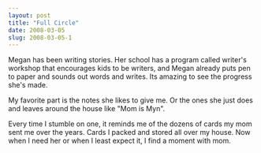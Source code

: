 ```yaml
---
layout: post
title: "Full Circle"
date: 2008-03-05
slug: 2008-03-05-1
---
```


Megan has been writing stories.  Her school has a program called writer&apos;s workshop that encourages kids to be writers, and Megan already puts pen to paper and sounds out words and writes.  Its amazing to see the progress she&apos;s made.  

My favorite part is the notes she likes to give me.  Or the ones she just does and leaves around the house like  &quot;Mom is Myn&quot;.

Every time I stumble on one, it reminds me of the dozens of cards my mom sent me over the years.  Cards I packed and stored all over my house.  Now when I need her or when I least expect it, I find a moment with mom.  



